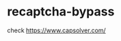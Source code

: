 # recaptcha-bypass
check https://www.capsolver.com/ 



















                                                                                                                                           
